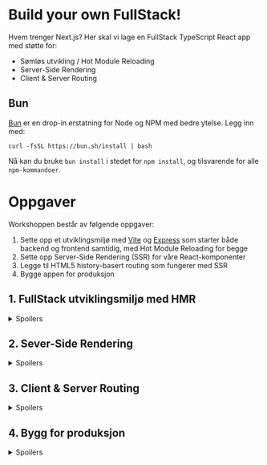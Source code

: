 # Build your own FullStack!

Hvem trenger Next.js? Her skal vi lage en FullStack TypeScript React app med støtte for:

- Sømløs utvikling / Hot Module Reloading
- Server-Side Rendering
- Client & Server Routing

## Bun

[Bun](https://bun.dev) er en drop-in erstatning for Node og NPM med bedre ytelse. Legg inn med:

```
curl -fsSL https://bun.sh/install | bash
```

Nå kan du bruke `bun install` i stedet for `npm install`, og tilsvarende for alle `npm-kommandoer`.

# Oppgaver

Workshoppen består av følgende oppgaver:

1. Sette opp et utviklingsmiljø med [Vite](https://vitejs.dev) og [Express](https://expressjs.com) som starter både backend og frontend samtidig, med Hot Module Reloading for begge
1. Sette opp Server-Side Rendering (SSR) for våre React-komponenter
1. Legge til HTML5 history-basert routing som fungerer med SSR
1. Bygge appen for produksjon

## 1. FullStack utviklingsmiljø med HMR

<details>
<summary>Spoilers</summary>

```
TODO
```

</details>

## 2. Sever-Side Rendering

<details>
<summary>Spoilers</summary>

```
TODO
```

</details>

## 3. Client & Server Routing

<details>
<summary>Spoilers</summary>

```
TODO
```

</details>

## 4. Bygg for produksjon

<details>
<summary>Spoilers</summary>

```
TODO
```

</details>
